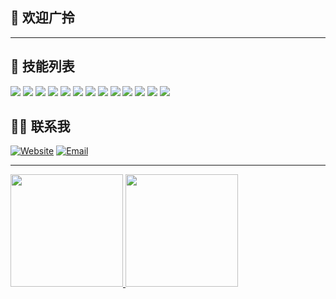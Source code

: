 ## 👋 欢迎广拎

---

## 🔨 技能列表

<p >
  <img src="https://img.shields.io/badge/-c++-green?style=flat&logo=c&logoColor=00c8ff">
  <img src = "https://img.shields.io/badge/-OpenGL-blueviolet?style=flat&logo=opengl&logoColor=white">
  <img src="https://img.shields.io/badge/-vtk-blue?style=flat&logo=v&logoColor=ffffff">
  <img src="https://img.shields.io/badge/-OpenCV-green?style=flat&logo=opencv&logoColor=ffffff">
  <img src="https://img.shields.io/badge/-Qt-eed78?style=flat&logo=qt&logoColor=ffffff">
  <img src="https://img.shields.io/badge/-Python-yellow?style=flat&logo=python&logoColor=ffffff">
  <img src="https://img.shields.io/badge/-Go-success?style=flat&logo=go&logoColor=ffffff">
  <img src="https://img.shields.io/badge/-MySql-red?style=flat&logo=mysql&logoColor=12345">
  <img src="http://img.shields.io/badge/-Hexo-ff69b4?style=flat&logo=hexo&logoColor=white">
  <img src="http://img.shields.io/badge/-Git-F1502F?style=flat&logo=git&logoColor=FFFFFF">
  <img src="http://img.shields.io/badge/-Github-000000?style=flat&logo=github&logoColor=FFFFFF">
  <img src="http://img.shields.io/badge/-VS%20Code-007ACC?style=flat&logo=visual%20studio%20code&logoColor=white">
  <img src="http://img.shields.io/badge/-CMake-007A1C?style=flat&logo=cmake&logoColor=white">
</p>

## 🤝🏻 联系我

<p >
  <a href="https://blog.ours1984.top/"><img alt="Website" src="https://img.shields.io/badge/Website-https://blog.ours1984.top-blue?style=flat-square&logo=google-chrome"></a>
  <a href="mailto:xiao7760091@163.com"><img alt="Email" src="https://img.shields.io/badge/Email-xiao7760091@163.com-blue?style=flat-square&logo=gmail"></a>
</p>

---

<a href="https://github.com/xiaoqide">
  <img height="180em" src="https://github-readme-stats.vercel.app/api?username=xiaoqide&theme=buefy&show_icons=true" />
  <img height="180em" src="https://github-readme-stats.vercel.app/api/top-langs/?username=thewtex&theme=buefy&layout=compact" />
</a>
